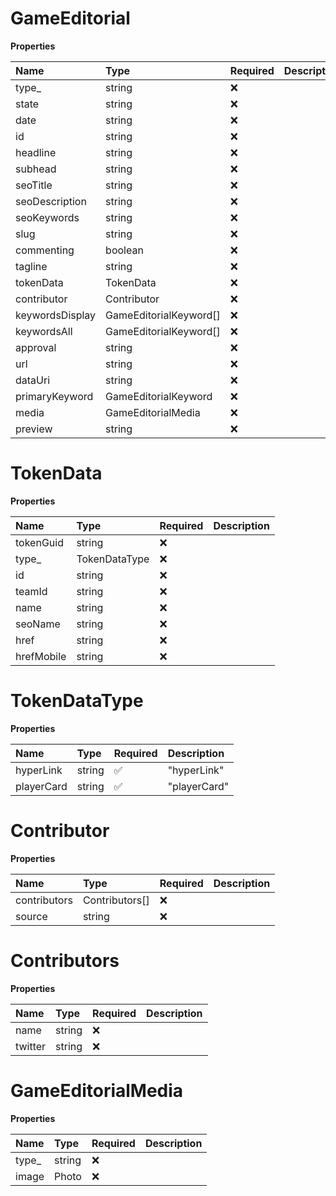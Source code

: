 # GameEditorial

**Properties**

| Name            | Type                   | Required | Description |
| :-------------- | :--------------------- | :------- | :---------- |
| type\_          | string                 | ❌       |             |
| state           | string                 | ❌       |             |
| date            | string                 | ❌       |             |
| id              | string                 | ❌       |             |
| headline        | string                 | ❌       |             |
| subhead         | string                 | ❌       |             |
| seoTitle        | string                 | ❌       |             |
| seoDescription  | string                 | ❌       |             |
| seoKeywords     | string                 | ❌       |             |
| slug            | string                 | ❌       |             |
| commenting      | boolean                | ❌       |             |
| tagline         | string                 | ❌       |             |
| tokenData       | TokenData              | ❌       |             |
| contributor     | Contributor            | ❌       |             |
| keywordsDisplay | GameEditorialKeyword[] | ❌       |             |
| keywordsAll     | GameEditorialKeyword[] | ❌       |             |
| approval        | string                 | ❌       |             |
| url             | string                 | ❌       |             |
| dataUri         | string                 | ❌       |             |
| primaryKeyword  | GameEditorialKeyword   | ❌       |             |
| media           | GameEditorialMedia     | ❌       |             |
| preview         | string                 | ❌       |             |

# TokenData

**Properties**

| Name       | Type          | Required | Description |
| :--------- | :------------ | :------- | :---------- |
| tokenGuid  | string        | ❌       |             |
| type\_     | TokenDataType | ❌       |             |
| id         | string        | ❌       |             |
| teamId     | string        | ❌       |             |
| name       | string        | ❌       |             |
| seoName    | string        | ❌       |             |
| href       | string        | ❌       |             |
| hrefMobile | string        | ❌       |             |

# TokenDataType

**Properties**

| Name       | Type   | Required | Description  |
| :--------- | :----- | :------- | :----------- |
| hyperLink  | string | ✅       | "hyperLink"  |
| playerCard | string | ✅       | "playerCard" |

# Contributor

**Properties**

| Name         | Type           | Required | Description |
| :----------- | :------------- | :------- | :---------- |
| contributors | Contributors[] | ❌       |             |
| source       | string         | ❌       |             |

# Contributors

**Properties**

| Name    | Type   | Required | Description |
| :------ | :----- | :------- | :---------- |
| name    | string | ❌       |             |
| twitter | string | ❌       |             |

# GameEditorialMedia

**Properties**

| Name   | Type   | Required | Description |
| :----- | :----- | :------- | :---------- |
| type\_ | string | ❌       |             |
| image  | Photo  | ❌       |             |

<!-- This file was generated by liblab | https://liblab.com/ -->
